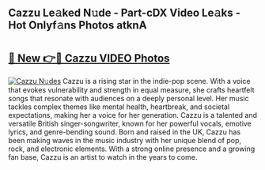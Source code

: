 ## Cazzu Le𝚊ked N𝚞de - Part-cDX Video Le𝚊ks - Hot Onlyf𝚊ns Photos atknA

# <h2><a href="http://ac48405.deff.icu/?id=Cazzu">🔗 New 👉🔴 Cazzu VIDEO Photos</a></h2>

[![Cazzu N𝚞des](https://i.imgur.com/rIISA9y.gif)](http://ac48405.deff.icu/?id=Cazzu)
Cazzu is a rising star in the indie-pop scene. With a voice that evokes vulnerability and strength in equal measure, she crafts heartfelt songs that resonate with audiences on a deeply personal level. Her music tackles complex themes like mental health, heartbreak, and societal expectations, making her a voice for her generation. Cazzu is a talented and versatile British singer-songwriter, known for her powerful vocals, emotive lyrics, and genre-bending sound. Born and raised in the UK, Cazzu has been making waves in the music industry with her unique blend of pop, rock, and electronic elements. With a strong online presence and a growing fan base, Cazzu is an artist to watch in the years to come.
